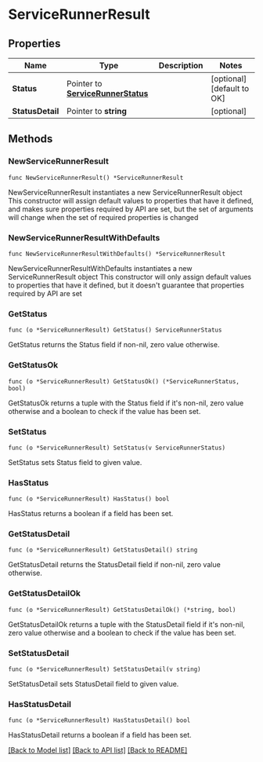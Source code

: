 # ServiceRunnerResult

## Properties

Name | Type | Description | Notes
------------ | ------------- | ------------- | -------------
**Status** | Pointer to [**ServiceRunnerStatus**](ServiceRunnerStatus.md) |  | [optional] [default to OK]
**StatusDetail** | Pointer to **string** |  | [optional] 

## Methods

### NewServiceRunnerResult

`func NewServiceRunnerResult() *ServiceRunnerResult`

NewServiceRunnerResult instantiates a new ServiceRunnerResult object
This constructor will assign default values to properties that have it defined,
and makes sure properties required by API are set, but the set of arguments
will change when the set of required properties is changed

### NewServiceRunnerResultWithDefaults

`func NewServiceRunnerResultWithDefaults() *ServiceRunnerResult`

NewServiceRunnerResultWithDefaults instantiates a new ServiceRunnerResult object
This constructor will only assign default values to properties that have it defined,
but it doesn't guarantee that properties required by API are set

### GetStatus

`func (o *ServiceRunnerResult) GetStatus() ServiceRunnerStatus`

GetStatus returns the Status field if non-nil, zero value otherwise.

### GetStatusOk

`func (o *ServiceRunnerResult) GetStatusOk() (*ServiceRunnerStatus, bool)`

GetStatusOk returns a tuple with the Status field if it's non-nil, zero value otherwise
and a boolean to check if the value has been set.

### SetStatus

`func (o *ServiceRunnerResult) SetStatus(v ServiceRunnerStatus)`

SetStatus sets Status field to given value.

### HasStatus

`func (o *ServiceRunnerResult) HasStatus() bool`

HasStatus returns a boolean if a field has been set.

### GetStatusDetail

`func (o *ServiceRunnerResult) GetStatusDetail() string`

GetStatusDetail returns the StatusDetail field if non-nil, zero value otherwise.

### GetStatusDetailOk

`func (o *ServiceRunnerResult) GetStatusDetailOk() (*string, bool)`

GetStatusDetailOk returns a tuple with the StatusDetail field if it's non-nil, zero value otherwise
and a boolean to check if the value has been set.

### SetStatusDetail

`func (o *ServiceRunnerResult) SetStatusDetail(v string)`

SetStatusDetail sets StatusDetail field to given value.

### HasStatusDetail

`func (o *ServiceRunnerResult) HasStatusDetail() bool`

HasStatusDetail returns a boolean if a field has been set.


[[Back to Model list]](../README.md#documentation-for-models) [[Back to API list]](../README.md#documentation-for-api-endpoints) [[Back to README]](../README.md)


